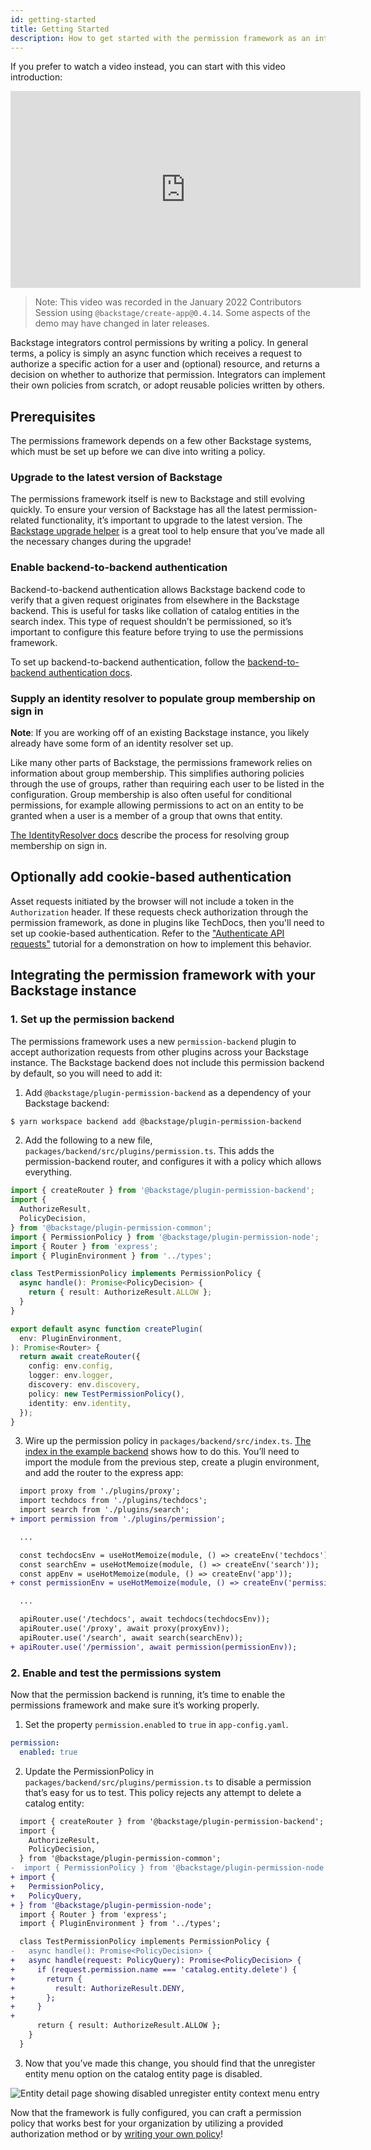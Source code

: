 ```yaml
---
id: getting-started
title: Getting Started
description: How to get started with the permission framework as an integrator
---
```


If you prefer to watch a video instead, you can start with this video introduction:

<iframe width="560" height="315" src="https://www.youtube.com/embed/EQr9tFClgG0" title="YouTube video player" frameborder="0" allow="accelerometer; autoplay; clipboard-write; encrypted-media; gyroscope; picture-in-picture" allowfullscreen></iframe>

> Note: This video was recorded in the January 2022 Contributors Session using `@backstage/create-app@0.4.14`. Some aspects of the demo may have changed in later releases.

Backstage integrators control permissions by writing a policy. In general terms, a policy is simply an async function which receives a request to authorize a specific action for a user and (optional) resource, and returns a decision on whether to authorize that permission. Integrators can implement their own policies from scratch, or adopt reusable policies written by others.

## Prerequisites

The permissions framework depends on a few other Backstage systems, which must be set up before we can dive into writing a policy.

### Upgrade to the latest version of Backstage

The permissions framework itself is new to Backstage and still evolving quickly. To ensure your version of Backstage has all the latest permission-related functionality, it’s important to upgrade to the latest version. The [Backstage upgrade helper](https://backstage.github.io/upgrade-helper/) is a great tool to help ensure that you’ve made all the necessary changes during the upgrade!

### Enable backend-to-backend authentication

Backend-to-backend authentication allows Backstage backend code to verify that a given request originates from elsewhere in the Backstage backend. This is useful for tasks like collation of catalog entities in the search index. This type of request shouldn’t be permissioned, so it’s important to configure this feature before trying to use the permissions framework.

To set up backend-to-backend authentication, follow the [backend-to-backend authentication docs](../tutorials/backend-to-backend-auth.md).

### Supply an identity resolver to populate group membership on sign in

**Note**: If you are working off of an existing Backstage instance, you likely already have some form of an identity resolver set up.

Like many other parts of Backstage, the permissions framework relies on information about group membership. This simplifies authoring policies through the use of groups, rather than requiring each user to be listed in the configuration. Group membership is also often useful for conditional permissions, for example allowing permissions to act on an entity to be granted when a user is a member of a group that owns that entity.

[The IdentityResolver docs](../auth/identity-resolver.md) describe the process for resolving group membership on sign in.

## Optionally add cookie-based authentication

Asset requests initiated by the browser will not include a token in the `Authorization` header. If these requests check authorization through the permission framework, as done in plugins like TechDocs, then you'll need to set up cookie-based authentication. Refer to the ["Authenticate API requests"](https://github.com/backstage/backstage/blob/master/contrib/docs/tutorials/authenticate-api-requests.md) tutorial for a demonstration on how to implement this behavior.

## Integrating the permission framework with your Backstage instance

### 1. Set up the permission backend

The permissions framework uses a new `permission-backend` plugin to accept authorization requests from other plugins across your Backstage instance. The Backstage backend does not include this permission backend by default, so you will need to add it:

1. Add `@backstage/plugin-permission-backend` as a dependency of your Backstage backend:

```bash
$ yarn workspace backend add @backstage/plugin-permission-backend
```

2. Add the following to a new file, `packages/backend/src/plugins/permission.ts`. This adds the permission-backend router, and configures it with a policy which allows everything.

```typescript
import { createRouter } from '@backstage/plugin-permission-backend';
import {
  AuthorizeResult,
  PolicyDecision,
} from '@backstage/plugin-permission-common';
import { PermissionPolicy } from '@backstage/plugin-permission-node';
import { Router } from 'express';
import { PluginEnvironment } from '../types';

class TestPermissionPolicy implements PermissionPolicy {
  async handle(): Promise<PolicyDecision> {
    return { result: AuthorizeResult.ALLOW };
  }
}

export default async function createPlugin(
  env: PluginEnvironment,
): Promise<Router> {
  return await createRouter({
    config: env.config,
    logger: env.logger,
    discovery: env.discovery,
    policy: new TestPermissionPolicy(),
    identity: env.identity,
  });
}
```

3. Wire up the permission policy in `packages/backend/src/index.ts`. [The index in the example backend](https://github.com/backstage/backstage/blob/master/packages/backend/src/index.ts) shows how to do this. You’ll need to import the module from the previous step, create a plugin environment, and add the router to the express app:

```diff
  import proxy from './plugins/proxy';
  import techdocs from './plugins/techdocs';
  import search from './plugins/search';
+ import permission from './plugins/permission';

  ...

  const techdocsEnv = useHotMemoize(module, () => createEnv('techdocs'));
  const searchEnv = useHotMemoize(module, () => createEnv('search'));
  const appEnv = useHotMemoize(module, () => createEnv('app'));
+ const permissionEnv = useHotMemoize(module, () => createEnv('permission'));

  ...

  apiRouter.use('/techdocs', await techdocs(techdocsEnv));
  apiRouter.use('/proxy', await proxy(proxyEnv));
  apiRouter.use('/search', await search(searchEnv));
+ apiRouter.use('/permission', await permission(permissionEnv));
```

### 2. Enable and test the permissions system

Now that the permission backend is running, it’s time to enable the permissions framework and make sure it’s working properly.

1. Set the property `permission.enabled` to `true` in `app-config.yaml`.

```yaml
permission:
  enabled: true
```

2. Update the PermissionPolicy in `packages/backend/src/plugins/permission.ts` to disable a permission that’s easy for us to test. This policy rejects any attempt to delete a catalog entity:

```diff
  import { createRouter } from '@backstage/plugin-permission-backend';
  import {
    AuthorizeResult,
    PolicyDecision,
  } from '@backstage/plugin-permission-common';
-  import { PermissionPolicy } from '@backstage/plugin-permission-node';
+ import {
+   PermissionPolicy,
+   PolicyQuery,
+ } from '@backstage/plugin-permission-node';
  import { Router } from 'express';
  import { PluginEnvironment } from '../types';

  class TestPermissionPolicy implements PermissionPolicy {
-   async handle(): Promise<PolicyDecision> {
+   async handle(request: PolicyQuery): Promise<PolicyDecision> {
+     if (request.permission.name === 'catalog.entity.delete') {
+       return {
+         result: AuthorizeResult.DENY,
+       };
+     }
+
      return { result: AuthorizeResult.ALLOW };
    }
  }
```

3. Now that you’ve made this change, you should find that the unregister entity menu option on the catalog entity page is disabled.

![Entity detail page showing disabled unregister entity context menu entry](../assets/permissions/disabled-unregister-entity.png)

Now that the framework is fully configured, you can craft a permission policy that works best for your organization by utilizing a provided authorization method or by [writing your own policy](./writing-a-policy.md)!
